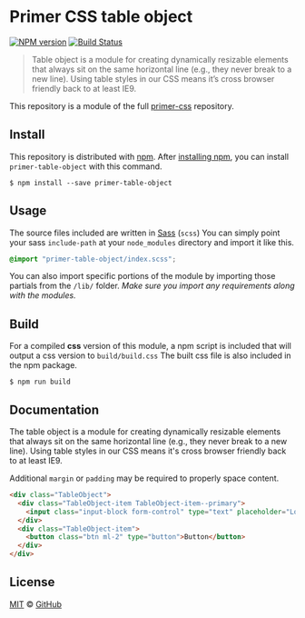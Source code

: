 # Primer CSS table object

[![NPM version](http://img.shields.io/npm/v/primer-table-object.svg)](https://www.npmjs.org/package/primer-table-object)
[![Build Status](https://travis-ci.org/primer/primer-table-object.svg?branch=master)](https://travis-ci.org/primer/primer-table-object)

> Table object is a module for creating dynamically resizable elements that always sit on the same horizontal line (e.g., they never break to a new line). Using table styles in our CSS means it’s cross browser friendly back to at least IE9.

This repository is a module of the full [primer-css][primer-css] repository.

## Install

This repository is distributed with [npm][npm]. After [installing npm][install-npm], you can install `primer-table-object` with this command.

```
$ npm install --save primer-table-object
```

## Usage

The source files included are written in [Sass][sass] (`scss`) You can simply point your sass `include-path` at your `node_modules` directory and import it like this.

```scss
@import "primer-table-object/index.scss";
```

You can also import specific portions of the module by importing those partials from the `/lib/` folder. _Make sure you import any requirements along with the modules._

## Build

For a compiled **css** version of this module, a npm script is included that will output a css version to `build/build.css` The built css file is also included in the npm package.

```
$ npm run build
```

## Documentation

<!-- %docs
title: Table object
status: Stable
key: /css/styles/core/objects/table-object
-->

The table object is a module for creating dynamically resizable elements that always sit on the same horizontal line (e.g., they never break to a new line). Using table styles in our CSS means it's cross browser friendly back to at least IE9.

Additional `margin` or `padding` may be required to properly space content.

```html
<div class="TableObject">
  <div class="TableObject-item TableObject-item--primary">
    <input class="input-block form-control" type="text" placeholder="Long elastic input form" aria-label="Long elastic input form">
  </div>
  <div class="TableObject-item">
    <button class="btn ml-2" type="button">Button</button>
  </div>
</div>
```

<!-- %enddocs -->

## License

[MIT](./LICENSE) &copy; [GitHub](https://github.com/)

[primer-css]: https://github.com/primer/primer
[docs]: http://primercss.io/
[npm]: https://www.npmjs.com/
[install-npm]: https://docs.npmjs.com/getting-started/installing-node
[sass]: http://sass-lang.com/
